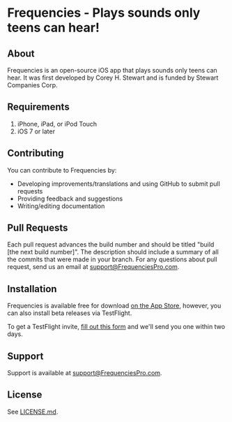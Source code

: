 Frequencies - Plays sounds only teens can hear!
=================================================

About
--------------
Frequencies is an open-source iOS app that plays sounds only teens
can hear. It was first developed by Corey H. Stewart and is funded
by Stewart Companies Corp.

Requirements
--------------
1.  iPhone, iPad, or iPod Touch
2.  iOS 7 or later

Contributing
--------------
You can contribute to Frequencies by:
*   Developing improvements/translations and using GitHub to submit pull requests
*   Providing feedback and suggestions
*   Writing/editing documentation

Pull Requests
--------------
Each pull request advances the build number and should be titled "build [the next build number]".
The description should include a summary of all the commits that were made in your branch.
For any questions about pull request, send us an email at support@FrequenciesPro.com.

Installation
--------------
Frequencies is available free for download [on the App Store](https://itunes.apple.com/us/app/frequencies-sounds-only-teens/id398296783?mt=8), however, you can also
install beta releases via TestFlight.

To get a TestFlight invite, [fill out this form](http://www.frequenciespro.com/testflight-invite.php) and we'll send you one within two days.

Support
--------------
Support is available at support@FrequenciesPro.com.

License
--------------
See [LICENSE.md](http://github.com/Stewart-Companies/Frequencies/blob/master/LICENSE).
